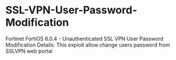 # SSL-VPN-User-Password-Modification
 Fortinet FortiOS 6.0.4 - Unauthenticated SSL VPN User Password Modification
 Details: This exploit allow change users password from SSLVPN web portal
